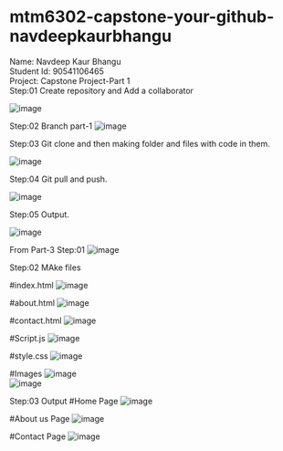 # mtm6302-capstone-your-github-navdeepkaurbhangu
Name: Navdeep Kaur Bhangu
<br>
Student Id: 90541106465
<br>
Project: Capstone Project-Part 1
<br>
Step:01 Create repository and Add a collaborator

![image](https://github.com/navdeepkaurbhangu/mtm6302-capstone-your-github-navdeepkaurbhangu/assets/133885471/49de8cf5-df0a-46ee-be89-741b8eaf79b4)

Step:02 Branch part-1 
![image](https://github.com/navdeepkaurbhangu/mtm6302-capstone-your-github-navdeepkaurbhangu/assets/133885471/ada466a3-d5d4-4bb3-b3d8-51c8e1d62be2)


Step:03 Git clone and then making folder and files with code in them.

![image](https://github.com/navdeepkaurbhangu/mtm6302-capstone-your-github-navdeepkaurbhangu/assets/133885471/b806c49f-1430-49e3-b07b-8df250ace205)

Step:04 Git pull and push.

![image](https://github.com/navdeepkaurbhangu/mtm6302-capstone-your-github-navdeepkaurbhangu/assets/133885471/839a417c-4744-4c69-bf26-adcf121f9094)


Step:05 Output.

![image](https://github.com/navdeepkaurbhangu/mtm6302-capstone-your-github-navdeepkaurbhangu/assets/133885471/5de91397-a389-4466-8036-adae8f409fe5)


From Part-3
Step:01
![image](https://github.com/navdeepkaurbhangu/mtm6302-capstone-your-github-navdeepkaurbhangu/assets/133885471/72d8f3b5-f8c6-4fb6-9432-f43bcc059ae6)

Step:02
MAke files

#index.html
![image](https://github.com/navdeepkaurbhangu/mtm6302-capstone-your-github-navdeepkaurbhangu/assets/133885471/43025b40-f2a5-4d37-ad86-75979a89dd82)

#about.html
![image](https://github.com/navdeepkaurbhangu/mtm6302-capstone-your-github-navdeepkaurbhangu/assets/133885471/ed92bf0c-225c-453b-bb8b-4bdaacfe1770)

#contact.html
![image](https://github.com/navdeepkaurbhangu/mtm6302-capstone-your-github-navdeepkaurbhangu/assets/133885471/9d4ee25d-3a82-4b02-9073-9692f50df839)

#Script.js
![image](https://github.com/navdeepkaurbhangu/mtm6302-capstone-your-github-navdeepkaurbhangu/assets/133885471/72793f42-0817-41bd-910a-52983282811c)

#style.css
![image](https://github.com/navdeepkaurbhangu/mtm6302-capstone-your-github-navdeepkaurbhangu/assets/133885471/c632bff2-36d8-400b-afc0-57e9522bcf0f)

#Images
![image](https://github.com/navdeepkaurbhangu/mtm6302-capstone-your-github-navdeepkaurbhangu/assets/133885471/b232b53d-fdef-4bff-bae4-90ad2bb1f083)
<br>
![image](https://github.com/navdeepkaurbhangu/mtm6302-capstone-your-github-navdeepkaurbhangu/assets/133885471/ba4c1ac5-31bf-451f-b380-847204a44772)

Step:03 
Output
#Home Page
![image](https://github.com/navdeepkaurbhangu/mtm6302-capstone-your-github-navdeepkaurbhangu/assets/133885471/fc5adf7b-114f-4ed2-8486-7db2c3453d5e)

#About us Page
![image](https://github.com/navdeepkaurbhangu/mtm6302-capstone-your-github-navdeepkaurbhangu/assets/133885471/2027d89a-39a7-4510-8bb9-2a7b3460bd65)

#Contact Page
![image](https://github.com/navdeepkaurbhangu/mtm6302-capstone-your-github-navdeepkaurbhangu/assets/133885471/0669a072-8982-48a5-b268-160f4bade48e)



